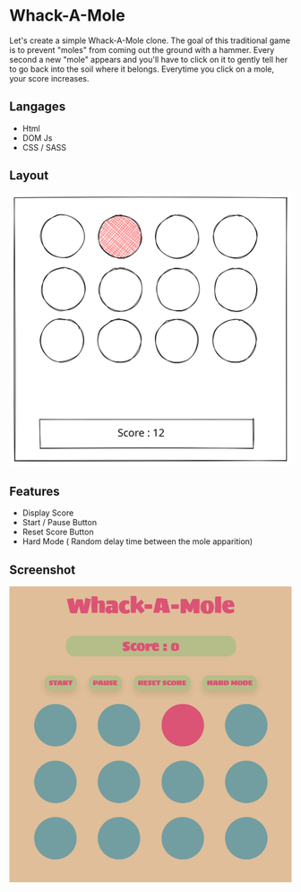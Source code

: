 # Whack-A-Mole

Let's create a simple Whack-A-Mole clone.
The goal of this traditional game is to prevent "moles" from coming out the ground with a hammer. Every second a new "mole" appears and you'll have to click on it to gently tell her to go back into the soil where it belongs. Everytime you click on a mole, your score increases.

## Langages

- Html
- DOM Js
- CSS / SASS

## Layout

![Layout](assets/img/layout.svg)


## Features

- Display Score
- Start / Pause Button
- Reset Score Button
- Hard Mode (  Random delay time between the mole apparition)

## Screenshot

![Layout](assets/img/screenshot.PNG)
